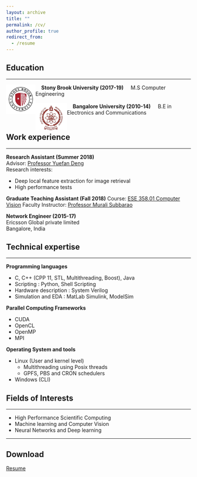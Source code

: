 ```yaml
---
layout: archive
title: ""
permalink: /cv/
author_profile: true
redirect_from:
  - /resume
---
```

## Education
------  
<img align="left" width="80" src="/images/SBU_logo_1.jpg">
&nbsp;
&nbsp;
<b>Stony Brook University (2017-19)</b>  
&nbsp;
&nbsp;
M.S Computer Engineering  
<br/>
<br/>
<img align="left" width="86" src="/images/BU_logo.jpg">
&nbsp;
&nbsp;
<b>Bangalore University (2010-14)</b>  
&nbsp;
&nbsp;
B.E in Electronics and Communications <br/>
&nbsp;

## Work experience
-----
<b>Research Assistant (Summer 2018)</b>  
Advisor: <span style="color:blue"><a href='https://www.stonybrook.edu/commcms/ams/people/_faculty_profiles/deng'>Professor Yuefan Deng</a></span>  
Research interests:  
   - Deep local feature extraction for image retrieval
   - High performance tests  

<b>Graduate Teaching Assistant (Fall 2018)</b>
Course: <span style="color:blue"><a href='http://www.ece.stonybrook.edu/~murali/syllabus-ese358-f2016-v2.pdf'>ESE 358.01 Computer Vision</a></span>
Faculty Instructor: <span style="color:blue"><a href='https://www.stonybrook.edu/commcms/electrical/people/-core_faculty/subbarao_murali'>Professor Murali Subbarao</a></span>

<b>Network Engineer (2015-17)</b>  
Ericsson Global private limited  
Bangalore, India<br/>


## Technical expertise
------
<b>Programming languages</b>
   * C, C++ (CPP 11, STL, Multithreading, Boost), Java
   * Scripting : Python, Shell Scripting
   * Hardware description : System Verilog
   * Simulation and EDA : MatLab Simulink, ModelSim  

<b>Parallel Computing Frameworks</b>
   * CUDA
   * OpenCL
   * OpenMP
   * MPI  

<b>Operating System and tools</b>
* Linux (User and kernel level)
  * Multithreading using Posix threads
  * GPFS, PBS and CRON schedulers
* Windows (CLI)<br/>


## Fields of Interests
-----
* High Performance Scientific Computing
* Machine learning and Computer Vision
* Neural Networks and Deep learning

-----
## Download

<span style="color:blue"><a href='http://www.karthik4293.me/files/Resume.pdf' target='_blank'>Resume</a></span>  
